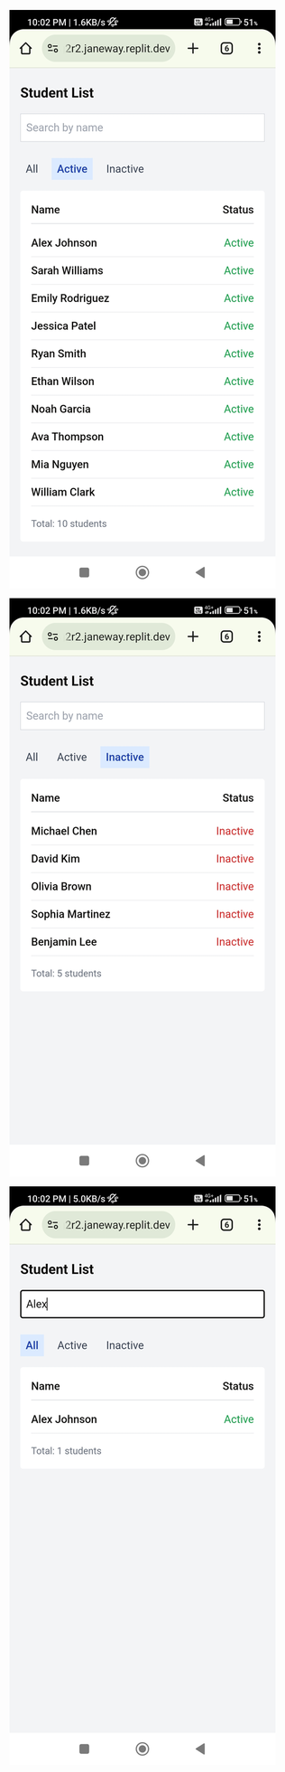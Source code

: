 ![Search Filter Screenshot 1](https://raw.githubusercontent.com/Mohammedshahinsha/React_search_filter/main/shared/Screenshot_2025-04-20-22-02-44-330_com.android.chrome.jpg)

![Search Filter Screenshot 2](https://raw.githubusercontent.com/Mohammedshahinsha/React_search_filter/main/shared/Screenshot_2025-04-20-22-02-46-382_com.android.chrome.jpg)

![Search Filter Screenshot 3](https://raw.githubusercontent.com/Mohammedshahinsha/React_search_filter/main/shared/Screenshot_2025-04-20-22-02-55-518_com.android.chrome.jpg)
